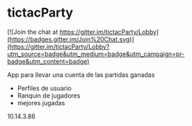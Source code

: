 # tictacParty
[![Join the chat at https://gitter.im/tictacParty/Lobby](https://badges.gitter.im/Join%20Chat.svg)](https://gitter.im/tictacParty/Lobby?utm_source=badge&utm_medium=badge&utm_campaign=pr-badge&utm_content=badge)


<p>App para llevar una cuenta de las partidas ganadas</p>




<ul>
  <li>Perfiles de usuario</li>
  <li>Ranquin de jugadores</li>
  <li>mejores jugadas</li>
</ul>10.14.3.86
